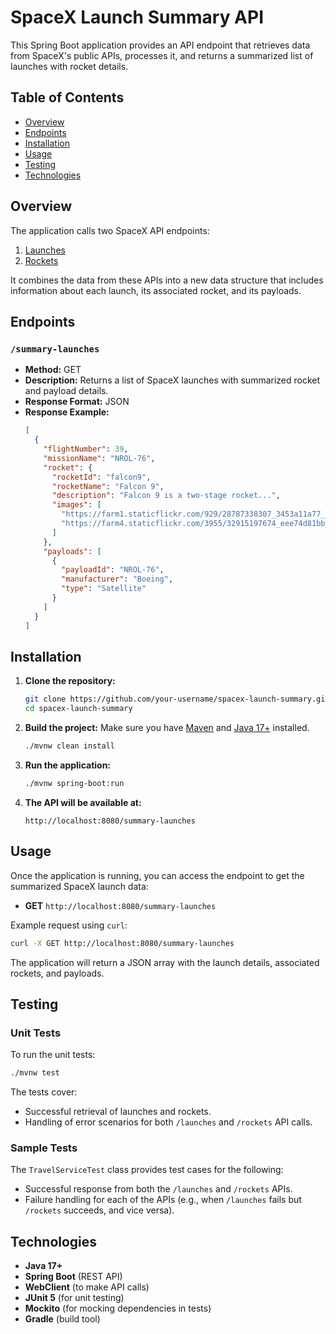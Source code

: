
# SpaceX Launch Summary API

This Spring Boot application provides an API endpoint that retrieves data from SpaceX's public APIs, processes it, and returns a summarized list of launches with rocket details.

## Table of Contents

- [Overview](#overview)
- [Endpoints](#endpoints)
- [Installation](#installation)
- [Usage](#usage)
- [Testing](#testing)
- [Technologies](#technologies)

## Overview

The application calls two SpaceX API endpoints:

1. [Launches](https://api.spacexdata.com/v3/launches)
2. [Rockets](https://api.spacexdata.com/v3/rockets)

It combines the data from these APIs into a new data structure that includes information about each launch, its associated rocket, and its payloads.

## Endpoints

### `/summary-launches`

- **Method:** GET
- **Description:** Returns a list of SpaceX launches with summarized rocket and payload details.
- **Response Format:** JSON
- **Response Example:**
  ```json
  [
    {
      "flightNumber": 39,
      "missionName": "NROL-76",
      "rocket": {
        "rocketId": "falcon9",
        "rocketName": "Falcon 9",
        "description": "Falcon 9 is a two-stage rocket...",
        "images": [
          "https://farm1.staticflickr.com/929/28787338307_3453a11a77_b.jpg",
          "https://farm4.staticflickr.com/3955/32915197674_eee74d81bb_b.jpg"
        ]
      },
      "payloads": [
        {
          "payloadId": "NROL-76",
          "manufacturer": "Boeing",
          "type": "Satellite"
        }
      ]
    }
  ]
  ```

## Installation

1. **Clone the repository:**
   ```bash
   git clone https://github.com/your-username/spacex-launch-summary.git
   cd spacex-launch-summary
   ```

2. **Build the project:**
   Make sure you have [Maven](https://maven.apache.org/) and [Java 17+](https://adoptopenjdk.net/) installed.
   ```bash
   ./mvnw clean install
   ```

3. **Run the application:**
   ```bash
   ./mvnw spring-boot:run
   ```

4. **The API will be available at:**
   ```
   http://localhost:8080/summary-launches
   ```

## Usage

Once the application is running, you can access the endpoint to get the summarized SpaceX launch data:

- **GET** `http://localhost:8080/summary-launches`

Example request using `curl`:
```bash
curl -X GET http://localhost:8080/summary-launches
```

The application will return a JSON array with the launch details, associated rockets, and payloads.

## Testing

### Unit Tests

To run the unit tests:
```bash
./mvnw test
```

The tests cover:
- Successful retrieval of launches and rockets.
- Handling of error scenarios for both `/launches` and `/rockets` API calls.
  
### Sample Tests

The `TravelServiceTest` class provides test cases for the following:
- Successful response from both the `/launches` and `/rockets` APIs.
- Failure handling for each of the APIs (e.g., when `/launches` fails but `/rockets` succeeds, and vice versa).

## Technologies

- **Java 17+**
- **Spring Boot** (REST API)
- **WebClient** (to make API calls)
- **JUnit 5** (for unit testing)
- **Mockito** (for mocking dependencies in tests)
- **Gradle** (build tool)

